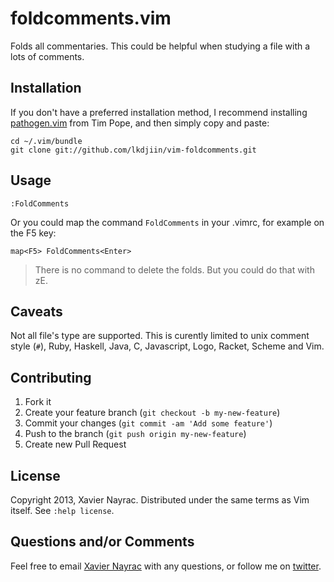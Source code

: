 foldcomments.vim
================

Folds all commentaries. This could be helpful when studying a file
with a lots of comments.

Installation
------------

If you don't have a preferred installation method, I recommend
installing [pathogen.vim](https://github.com/tpope/vim-pathogen)
from Tim Pope, and then simply copy and paste:

    cd ~/.vim/bundle
    git clone git://github.com/lkdjiin/vim-foldcomments.git

Usage
-----

    :FoldComments

Or you could map the command `FoldComments` in your .vimrc, for example
on the F5 key:

    map<F5> FoldComments<Enter>

> There is no command to delete the folds. But you could do that with zE.

Caveats
-------

Not all file's type are supported. This is curently limited to unix comment
style (`#`), Ruby, Haskell, Java, C, Javascript, Logo, Racket, Scheme
and Vim.

Contributing
-------------------------

1. Fork it
2. Create your feature branch (`git checkout -b my-new-feature`)
3. Commit your changes (`git commit -am 'Add some feature'`)
4. Push to the branch (`git push origin my-new-feature`)
5. Create new Pull Request

License
--------------------------

Copyright 2013, Xavier Nayrac. Distributed under the same terms as
Vim itself. See `:help license`.

Questions and/or Comments
--------------------------

Feel free to email [Xavier Nayrac](mailto:xavier.nayrac@gmail.com)
with any questions, or follow me on [twitter](https://twitter.com/lkdjiin).
